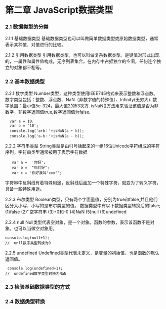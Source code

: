 # 第二章 JavaScript数据类型
### 2.1 数据类型的分类
2.1.1 基础数据类型
基础数据类型也可以叫做简单数据类型或原始数据类型，通常表示某种值，对值进行的比较。

2.1.2 引用数据类型
引用数据类型，也可以叫做复杂数据类型。是键值对形式出现的，一属性和属性值构成，无序列表集合。在内存中占据独立的空间，任何连个独立的对象都不相等。

### 2.2 基本数据类型
2.2.1 数字类型
Number类型，这种类型使用IEEE745格式来表示整数和浮点数。数字类型包括：整数、浮点数、NaN（非数字值的特殊值）、Infinity(无穷大).
数字范围：最小值5e-324，最大值2的53次方.
isNaN()方法用来验证该值是否为非数字，非数字返回值true,数字返回值为false.

      var a = 10;
      var b = '10';
      console.log('a+b：'+isNaN(a + b)); 
      console.log('a-b：'+isNaN(a - b)); 

2.2.2 字符串类型
String类型是由引号括起来的一组16位Unicode字符组成的字符序列。字符串类型通常被用于表示字符数据

       var a =  '你好';
       var b =  "你们好";
       var c = '你好我叫"xxx"';

字符串中反斜线有着特殊用途，反斜线后面加一个特殊字符，就变为了转义字符，具备一些特殊用途。

2.2.3 布尔类型
Boolean类型，只有两个字面量值，分别为true和false,并且他们区分大小写，小写的是布尔类型的值。
数据类型中有以下数据类型转换后的false;
(1)false
(2)''空字符串
(3)+0和-0
(4)NaN
(5)null
(6)undefined

2.2.4 null
Null类型代表空对象，是一个对象。函数的参数，表示该函数不是对象。也可以当做空对象用。

    console.log(null+1);
    //  unll数字类型转换为0

2.2.5 undefined
Undefined类型代表未定义，是变量的初始值，也是函数的默认返回值。

     console.log(undefined+1);
    //  undefined数字类型转换为NaN

### 2.3 检验基础数据类型的方式

### 2.4 数据类型转换